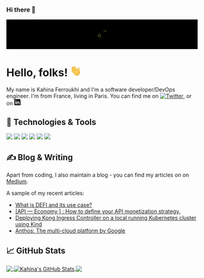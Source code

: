 ### Hi there 👋

<!-- More info, tips and tricks for making GitHub Profile README can be found in my article at https://towardsdatascience.com/build-a-stunning-readme-for-your-github-profile-9b80434fe5d7 -->

![Header](https://raw.githubusercontent.com/andromedakah/andromedakah/master/readme_header.gif "Header")

# Hello, folks! <img src="https://raw.githubusercontent.com/andromedakah/andromedakah/master/wave.gif" width="30px" height="30px" />

My name is Kahina Ferroukhi and I'm a software developer/DevOps engineer. I'm from France, living in Paris. You can find me on [![Twitter][1.2]][1],  or on [![LinkedIn][3.2]][3].

## 🔧 Technologies & Tools
![](https://img.shields.io/badge/OS-Linux-informational?style=flat&logo=linux&logoColor=white&color=2bbc8a)
![](https://img.shields.io/badge/Code-Python-informational?style=flat&logo=python&logoColor=white&color=2bbc8a)
![](https://img.shields.io/badge/Shell-Bash-informational?style=flat&logo=gnu-bash&logoColor=white&color=2bbc8a)
![](https://img.shields.io/badge/Tools-PostgreSQL-informational?style=flat&logo=postgresql&logoColor=white&color=2bbc8a)
![](https://img.shields.io/badge/Tools-Docker-informational?style=flat&logo=docker&logoColor=white&color=2bbc8a)
![](https://img.shields.io/badge/Tools-Kubernetes-informational?style=flat&logo=kubernetes&logoColor=white&color=2bbc8a)

## &#x270d; Blog & Writing

Apart from coding, I also maintain a blog - you can find my articles on on [Medium](https://medium.com/@kahina.ferroukhi).

A sample of my recent articles:

<!-- BLOG-POST-LIST:START -->
- [What is DEFI and its use case?](https://medium.com/@kahina.ferroukhi/what-is-defi-and-its-use-case-481ba9d0382b)
- [[API — Economy ] : How to define your API monetization strategy.](https://medium.com/@kahina.ferroukhi/api-economy-how-to-define-your-api-monetization-strategy-f826e0a419e6)
- [Deploying Kong Ingress Controller on a local running Kubernetes cluster using Kind](https://medium.com/@kahina.ferroukhi/deploying-kong-ingress-controller-on-a-local-running-kubernetes-cluster-using-kind-4ee86f4ebd0b)
- [Anthos: The multi-cloud platform by Google](https://medium.com/@kahina.ferroukhi/anthos-the-multi-cloud-platform-by-google-593a58235605)
<!-- BLOG-POST-LIST:END -->

## &#x1f4c8; GitHub Stats

<a href="https://github.com/andromedakah/andromedakah">
  <img align="center" src="https://github-readme-stats.vercel.app/api/top-langs/?username=andromedakah&hide=java,html,tex&title_color=ffffff&text_color=c9cacc&icon_color=2bbc8a&bg_color=1d1f21&langs_count=3" />
</a>
<a href="https://github.com/andromedakah/andromedakah">
  <img align="center" src="https://github-readme-stats.vercel.app/api?username=andromedakah&show_icons=true&line_height=27&count_private=true&title_color=ffffff&text_color=c9cacc&icon_color=2bbc8a&bg_color=1d1f21" alt="Kahina's GitHub Stats" />
</a>

<a href="https://github.com/andromedakah/bookchain">
  <img align="center" src="https://github-readme-stats.vercel.app/api/pin/?username=andromedakah&repo=bookchain&title_color=ffffff&text_color=c9cacc&icon_color=2bbc8a&bg_color=1d1f21" />
</a>
  

<!-- links to social media icons -->

<!-- icons with padding -->

[1.1]: http://i.imgur.com/tXSoThF.png (twitter icon with padding)
[2.1]: http://i.imgur.com/0o48UoR.png (github icon with padding)

<!-- icons without padding -->

[1.2]: http://i.imgur.com/wWzX9uB.png (twitter icon without padding)
[2.2]: http://i.imgur.com/9I6NRUm.png (github icon without padding)
[3.2]: https://raw.githubusercontent.com/andromedakah/andromedakah/master/linkedin-3-16.png (LinkedIn icon without padding)


<!-- links to your social media accounts -->

[1]: https://twitter.com/KahinaFerri
[2]: https://github.com/andromedakah
[3]: https://www.linkedin.com/in/kahinaf/


<!-- Resources -->
<!-- Icons: https://simpleicons.org/ -->
<!-- GitHub Stats: https://github.com/anuraghazra/github-readme-stats -->
<!-- Emojis: https://emojipedia.org/emoji/ -->
<!-- HTML Emojis: https://www.fileformat.info/index.htm -->
<!-- Shields: https://shields.io/ -->
<!-- Awesome GitHub Profile README: [https://github.com/abhisheknaiidu/awesome-github-profile-readme](https://github.com/MartinHeinz/MartinHeinz) -->
